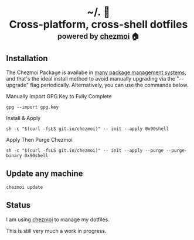 <h1 align="center">
    <a name="top" title="dotfiles">~/.&nbsp;📂</a><br/>Cross-platform, cross-shell dotfiles<br/> <sup><sub>powered by  <a href="https://www.chezmoi.io/">chezmoi</a> 🏠</sub></sup>
    </h1>

## Installation

The Chezmoi Package is availabe in [many package management systems](https://www.chezmoi.io/install/), and that's the ideal install method to avoid manually upgrading via the "--upgrade" flag periodically. Alternatively, you can use the commands below.

Manually Import GPG Key to Fully Complete

`gpg --import gpg.key`

Install & Apply

`sh -c "$(curl -fsLS git.io/chezmoi)" -- init --apply 0x90shell`

Apply Then Purge Chezmoi

`sh -c "$(curl -fsLS git.io/chezmoi)" -- init --apply --purge --purge-binary 0x90shell`

## Update any machine

`chezmoi update`

## Status

I am using [chezmoi](https://www.chezmoi.io/) to manage my dotfiles.

This is still very much a work in progress. 
